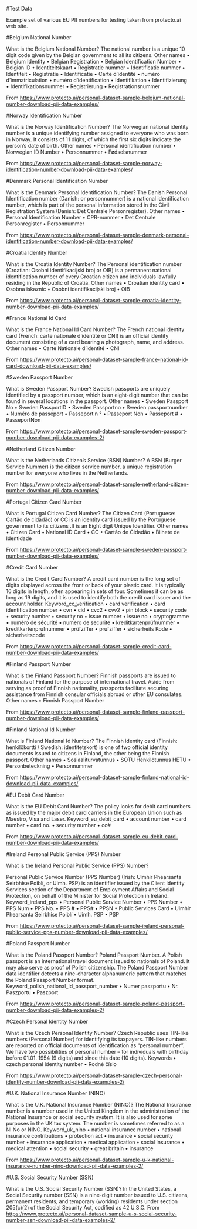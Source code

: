 
#Test Data

Example set of various EU PII numbers for testing taken from protecto.ai web site. 


#Belgium National Number

What is the Belgium National Number?
The national number is a unique 10 digit code given by the Belgian government to all its citizens.
Other names
	• Belgium Identity
	• Belgian Registration
	• Belgian Identification Number
	• Belgian ID
	• Identiteitskaart
	• Registratie nummer
	• Identificatie nummer
	• Identiteit
	• Registratie
	• Identificatie
	• Carte d’identité
	• numéro d’immatriculation
	• numéro d’identification
	• Identifikation
	• Identifizierung
	• Identifikationsnummer
	• Registrierung
	• Registrationsnummer

From <https://www.protecto.ai/personal-dataset-sample-belgium-national-number-download-pii-data-examples/> 

#Norway Identification Number

What is the Norway Identification Number?
The Norwegian national identity number is a unique identifying number assigned to everyone who was born in Norway. It consists of 11 digits, of which the first six digits indicate the person’s date of birth.
Other names
	• Personal identification number
	• Norwegian ID Number
	• Personnummer
	• Fødselsnummer

From <https://www.protecto.ai/personal-dataset-sample-norway-identification-number-download-pii-data-examples/> 


#Denmark Personal Identification Number
 
What is the Denmark Personal Identification Number?
The Danish Personal Identification number (Danish: or personnummer) is a national identification number, which is part of the personal information stored in the Civil Registration System (Danish: Det Centrale Personregister).
Other names
	• Personal Identification Number
	• CPR-nummer
	• Det Centrale Personregister
	• Personnummer

From <https://www.protecto.ai/personal-dataset-sample-denmark-personal-identification-number-download-pii-data-examples/> 


#Croatia Identity Number

What is the Croatia Identity Number?
The Personal identification number (Croatian: Osobni identifikacijski broj or OIB) is a permanent national identification number of every Croatian citizen and individuals lawfully residing in the Republic of Croatia.
Other names
	• Croatian identity card
	• Osobna iskaznic
	• Osobni identifikacijski broj
	• OIB

From <https://www.protecto.ai/personal-dataset-sample-croatia-identity-number-download-pii-data-examples/> 


#France National Id Card

What is the France National Id Card Number?
The French national identity card (French: carte nationale d’identité or CNI) is an official identity document consisting of a card bearing a photograph, name, and address.
Other names
	• Carte Nationale d’identité 
	• CNI

From <https://www.protecto.ai/personal-dataset-sample-france-national-id-card-download-pii-data-examples/> 

#Sweden Passport Number

What is Sweden Passport Number?
Swedish passports are uniquely identified by a passport number, which is an eight-digit number that can be found in several locations in the passport.
Other names
	• Sweden Passport No
	• Sweden PassportID
	• Sweden Passportno
	• Sweden passportnumber
	• Numéro de passeport
	• Passeport n °
	• Passeport Non
	• Passeport #
	• PasseportNon

From <https://www.protecto.ai/personal-dataset-sample-sweden-passport-number-download-pii-data-examples-2/> 


#Netherland Citizen Number

What is the Netherlands Citizen’s Service (BSN) Number?
A BSN (Burger Service Nummer) is the citizen service number, a unique registration number for everyone who lives in the Netherlands.

From <https://www.protecto.ai/personal-dataset-sample-netherland-citizen-number-download-pii-data-examples/> 


#Portugal Citizen Card Number

What is Portugal Citizen Card Number?
The Citizen Card (Portuguese: Cartão de cidadão) or CC is an identity card issued by the Portuguese government to its citizens .It is an Eight digit Unique Identifier.
Other names
	• Citizen Card
	• National ID Card
	• CC
	• Cartão de Cidadão
	• Bilhete de Identidade

From <https://www.protecto.ai/personal-dataset-sample-sweden-passport-number-download-pii-data-examples/> 


#Credit Card Number

What is the Credit Card Number?
A credit card number is the long set of digits displayed across the front or back of your plastic card. It is typically 16 digits in length, often appearing in sets of four. Sometimes it can be as long as 19 digits, and it is used to identify both the credit card issuer and the account holder.
Keyword_cc_verification
	• card verification
	• card identification number
	• cvn
	• cid
	• cvc2
	• cvv2
	• pin block
	• security code
	• security number
	• security no
	• issue number
	• issue no
	• cryptogramme
	• numéro de sécurité
	• numero de securite
	• kreditkartenprüfnummer
	• kreditkartenprufnummer
	• prüfziffer
	• prufziffer
	• sicherheits Kode
	• sicherheitscode

From <https://www.protecto.ai/personal-dataset-sample-credit-card-number-download-pii-data-examples/> 

#Finland Passport Number
 
What is the Finland Passport Number?
Finnish passports are issued to nationals of Finland for the purpose of international travel. Aside from serving as proof of Finnish nationality, passports facilitate securing assistance from Finnish consular officials abroad or other EU consulates.
Other names
	• Finnish Passport Number

From <https://www.protecto.ai/personal-dataset-sample-finland-passport-number-download-pii-data-examples/> 


#Finland National Id Number

What is Finland National Id Number?
The Finnish identity card (Finnish: henkilökortti / Swedish: identitetskort) is one of two official identity documents issued to citizens in Finland, the other being the Finnish passport. 
Other names
	• Sosiaaliturvatunnus
	• SOTU Henkilötunnus HETU
	• Personbeteckning
	• Personnummer

From <https://www.protecto.ai/personal-dataset-sample-finland-national-id-download-pii-data-examples/> 


#EU Debit Card Number

What is the EU Debit Card Number?
The policy looks for debit card numbers as issued by the major debit card carriers in the European Union such as Maestro, Visa and Laser.
Keyword_eu_debit_card
	• account number
	• card number
	• card no.
	• security number
	• cc#

From <https://www.protecto.ai/personal-dataset-sample-eu-debit-card-number-download-pii-data-examples/> 


#Ireland Personal Public Service (PPS) Number

What is the Ireland Personal Public Service (PPS) Number?

Personal Public Service Number (PPS Number) (Irish: Uimhir Phearsanta Seirbhíse Poiblí, or Uimh. PSP) is an identifier issued by the Client Identity Services section of the Department of Employment Affairs and Social Protection, on behalf of the Minister for Social Protection in Ireland.
Keyword_ireland_pps
	• Personal Public Service Number
	• PPS Number
	• PPS Num
	• PPS No.
	• PPS #
	• PPS#
	• PPSN
	• Public Services Card
	• Uimhir Phearsanta Seirbhíse Poiblí
	• Uimh. PSP
	• PSP


From <https://www.protecto.ai/personal-dataset-sample-ireland-personal-public-service-pps-number-download-pii-data-examples/> 

#Poland Passport Number

What is the Poland Passport Number?
Poland Passport Number. A Polish passport is an international travel document issued to nationals of Poland. It may also serve as proof of Polish citizenship. The Poland Passport Number data identifier detects a nine-character alphanumeric pattern that matches the Poland Passport Number format.
Keyword_polish_national_id_passport_number
	• Numer paszportu
	• Nr. Paszportu
	• Paszport

From <https://www.protecto.ai/personal-dataset-sample-poland-passport-number-download-pii-data-examples-2/> 



#Czech Personal Identity Number

What is the Czech Personal Identity Number?
Czech Republic uses TIN-like numbers (Personal Number) for identifying its taxpayers. TIN-like numbers are reported on official documents of identification as “personal number”. We have two possibilities of personal number – for individuals with birthday before 01.01. 1954 (9 digits) and since this date (10 digits).
Keywords
	• czech personal identity number
	• Rodné číslo

From <https://www.protecto.ai/personal-dataset-sample-czech-personal-identity-number-download-pii-data-examples-2/> 


#U.K. National Insurance Number (NINO)

What is the U.K. National Insurance Number (NINO)?
The National Insurance number is a number used in the United Kingdom in the administration of the National Insurance or social security system. It is also used for some purposes in the UK tax system. The number is sometimes referred to as a NI No or NINO.
Keyword_uk_nino
	• national insurance number
	• national insurance contributions
	• protection act
	• insurance
	• social security number
	• insurance application
	• medical application
	• social insurance
	• medical attention
	• social security
	• great britain
	• insurance

From <https://www.protecto.ai/personal-dataset-sample-u-k-national-insurance-number-nino-download-pii-data-examples-2/> 


#U.S. Social Security Number (SSN)

What is the U.S. Social Security Number (SSN)?
In the United States, a Social Security number (SSN) is a nine-digit number issued to U.S. citizens, permanent residents, and temporary (working) residents under section 205(c)(2) of the Social Security Act, codified as 42 U.S.C.
From <https://www.protecto.ai/personal-dataset-sample-u-s-social-security-number-ssn-download-pii-data-examples-2/> 


